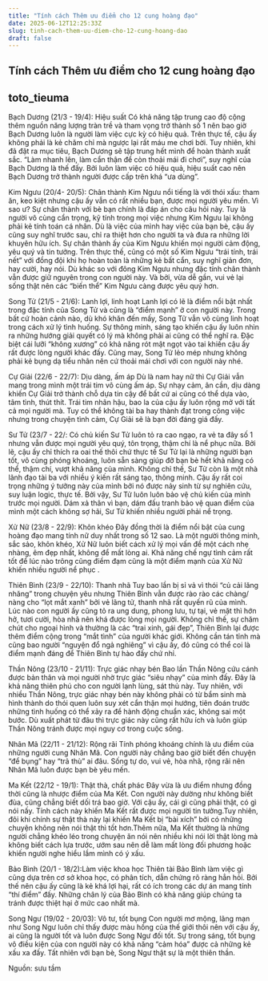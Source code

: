 ```yaml
---
title: "Tính cách Thêm ưu điểm cho 12 cung hoàng đạo"
date: 2025-06-12T12:25:33Z
slug: tinh-cach-them-uu-diem-cho-12-cung-hoang-dao
draft: false
---
```


## Tính cách Thêm ưu điểm cho 12 cung hoàng đạo

## toto_tieuma

Bạch Dương (21/3 - 19/4): Hiệu suất
Có khả năng tập trung cao độ cộng thêm nguồn năng lượng tràn trề và tham vọng trở thành số 1 nên bao giờ Bạch Dương luôn là người làm việc cực kỳ có hiệu quả. Trên thực tế, cậu ấy không phải là kẻ chăm chỉ mà ngược lại rất máu me chơi bời. Tuy nhiên, khi đã đặt ra mục tiêu, Bạch Dương sẽ tập trung hết mình để hoàn thành xuất sắc. “Làm nhanh lên, làm cẩn thận để còn thoải mái đi chơi”, suy nghĩ của Bạch Dương là thế đấy. Bởi luôn làm việc có hiệu quả, hiệu suất cao nên Bạch Dương trở thành người được cấp trên khá “ưa dùng”.
 
Kim Ngưu (20/4- 20/5): Chân thành
Kim Ngưu nổi tiếng là với thói xấu: tham ăn, keo kiệt nhưng cậu ấy vẫn có rất nhiều bạn, được mọi người yêu mến. Vì sao ư? Sự chân thành với bè bạn chính là đáp án cho câu hỏi này.
Tuy là người vô cùng cẩn trọng, kỹ tính trong mọi việc nhưng Kim Ngưu lại không phải kẻ tính toán cá nhân. Dù là việc của mình hay việc của bạn bè, cậu ấy cũng suy nghĩ trước sau, chỉ ra thiệt hơn cho người ta và đưa ra những lời khuyên hữu ích. Sự chân thành ấy của Kim Ngưu khiến mọi người cảm động, yêu quý và tin tưởng.
Trên thực thế, cũng có một số Kim Ngưu “trái tính, trái nết” với đồng đội khi họ hoàn toàn là những kẻ bất cẩn, suy nghĩ giản đơn, hay cười, hay nói. Dù khác so với đông Kim Ngưu nhưng đặc tính chân thành vẫn được giữ nguyên trong con người này. Và bởi, vừa dễ gần, vui vẻ lại sống thật nên các “biến thể” Kim Ngưu càng được yêu quý hơn.
 
Song Tử (21/5 - 21/6): Lanh lợi, linh hoạt
Lanh lợi có lẽ là điểm nổi bật nhất trong đặc tính của Song Tử và cũng là “điểm mạnh” ở con người này. Trong bất cứ hoàn cảnh nào, dù khó khăn đến mấy, Song Tử vẫn vô cùng linh hoạt trong cách xử lý tình huống. Sự thông minh, sáng tạo khiến cậu ấy luôn nhìn ra những hướng giải quyết có lý mà không phải ai cũng có thể nghĩ ra. Đặc biệt cái lưỡi “không xương” có khả năng rót mật ngọt vào tai khiến cậu ấy rất được lòng người khác đấy. Cũng may, Song Tử lẻo mép nhưng không phải kẻ bụng dạ tiểu nhân nên cứ thoải mái chơi với con người này nhé.
 
Cự Giải (22/6 - 22/7): Dịu dàng, ấm áp
Dù là nam hay nữ thì Cự Giải vẫn mang trong mình một trái tim vô cùng ấm áp. Sự nhạy cảm, ân cần, dịu dàng khiến Cự Giải trở thành chỗ dựa tin cậy để bất cứ ai cũng có thể dựa vào, tâm tình, thút thít. Trái tim nhân hậu, bao la của cậu ấy luôn rộng mở với tất cả mọi người mà. Tuy có thể không tài ba hay thành đạt trong công việc nhưng trong chuyện tình cảm, Cự Giải sẽ là bạn đời đáng giá đấy.
 
Sư Tử (23/7 - 22/: Có chủ kiến
Sư Tử luôn tỏ ra cao ngạo, ra vẻ ta đây số 1 nhưng vẫn được mọi người yêu quý, tôn trọng, thậm chí là nể phục nữa. Bởi lẽ, cậu ấy chỉ thích ra oai thế thôi chứ thực tế Sư Tử lại là những người bạn tốt, vô cùng phóng khoáng, luôn sẵn sàng giúp đỡ bạn bè hết khả năng có thể, thậm chí, vượt khả năng của mình. Không chỉ thế, Sư Tử còn là một nhà lãnh đạo tài ba với nhiều ý kiến rất sáng tạo, thông minh. Cậu ấy rất coi trọng những ý tưởng này của mình bởi nó được nảy sinh từ sự nghiên cứu, suy luận logic, thực tế. Bởi vậy, Sư Tử luôn luôn bảo vệ chủ kiến của mình trước mọi người. Dám xả thân vì bạn, dám đấu tranh bảo vệ quan điểm của mình một cách không sợ hãi, Sư Tử khiến nhiều người phải nể trọng.
 
Xử Nữ (23/8 - 22/9): Khôn khéo
Đây đồng thời là điểm nổi bật của cung hoàng đạo mang tính nữ duy nhất trong số 12 sao. Là một người thông minh, sắc sảo, khôn khéo, Xử Nữ luôn biết cách xử lý mọi vấn đề một cách nhẹ nhàng, êm đẹp nhất, không để mất lòng ai. Khả năng chế ngự tình cảm rất tốt để lúc nào trông cũng điềm đạm cũng là một điểm mạnh của Xử Nữ khiến nhiều người nể phục .
 
Thiên Bình (23/9 - 22/10): Thanh nhã
Tuy bao lần bị sỉ vả vì thói “củ cải lăng nhăng” trong chuyện yêu nhưng Thiên Bình vẫn được rào rào các chàng/ nàng cho “lọt mắt xanh” bởi vẻ lãng tử, thanh nhã rất quyến rũ của mình. Lúc nào con người ấy cũng tỏ ra ung dung, phong lưu, tự tại, vẻ mặt thì hớn hở, tươi cười, hòa nhã nên khá được lòng mọi người. Không chỉ thế, sự chăm chút cho ngoại hình và thường là các “trai xinh, gái đẹp”, Thiên Bình lại được thêm điểm cộng trong “mắt tình” của người khác giới. Không cần tán tỉnh mà cũng bao người “nguyện đổ ngả nghiêng” vì cậu ấy, đó cũng có thể coi là điểm mạnh đáng để Thiên Bình tự hào đấy chứ nhỉ.
 
Thần Nông (23/10 - 21/11): Trực giác nhạy bén
Bao lần Thần Nông cứu cánh được bản thân và mọi người nhờ trực giác “siêu nhạy” của mình đấy. Đây là khả năng thiên phú cho con người lạnh lùng, sát thủ này. Tuy nhiên, với nhiều Thần Nông, trực giác nhạy bén này không phải có từ bẩm sinh mà hình thành do thói quen luôn suy xét cẩn thận mọi hướng, tiên đoán trước những tình huống có thể xảy ra để hành động chuẩn xác, không sai một bước. Dù xuất phát từ đâu thì trực giác này cũng rất hữu ích và luôn giúp Thần Nông tránh được mọi nguy cơ trong cuộc sống.
 
Nhân Mã (22/11 - 21/12): Rộng rãi
Tính phóng khoáng chính là ưu điểm của những người cung Nhân Mã. Con người này chẳng bao giờ biết đến chuyện “để bụng” hay “trả thù” ai đâu. Sống tự do, vui vẻ, hòa nhã, rộng rãi nên Nhân Mã luôn được bạn bè yêu mến.
 
Ma Kết (22/12 - 19/1): Thật thà, chất phác
Đây vừa là ưu điểm nhưng đồng thời cũng là nhược điểm của Ma Kết. Con người này dường như không biết đùa, cũng chẳng biết dối trá bao giờ. Với cậu ấy, cái gì cũng phải thật, có gì nói nấy. Tính cách này khiến Ma Kết rất được mọi người tin tưởng.Tuy nhiên, đôi khi chính sự thật thà này lại khiến Ma Kết bị “bài xích” bởi có những chuyện không nên nói thật thì tốt hơn.Thêm nữa, Ma Kết thường là những người chẳng khéo léo trong chuyện ăn nói nên nhiều khi nói lời thật lòng mà không biết cách lựa trước, ướm sau nên dễ làm mất lòng đối phương hoặc khiến người nghe hiểu lầm mình có ý xấu.
 
Bảo Bình (20/1 - 18/2):Làm việc khoa học
Thiên tài Bảo Bình làm việc gì cũng dựa trên cơ sở khoa học, có phân tích, dẫn chứng rõ ràng hẳn hỏi. Bởi thế nên cậu ấy cũng là kẻ khá lợi hại, rất có ích trong các dự án mang tính “thí điểm” đấy. Những chân lý của Bảo Bình có khả năng giúp chúng ta tránh được thiệt hại ở mức cao nhất mà.
 
Song Ngư (19/02 - 20/03): Vô tư, tốt bụng
Con người mơ mộng, lãng mạn như Song Ngư luôn chỉ thấy được màu hồng của thế giới thôi nên với cậu ấy, ai cũng là người tốt và luôn được Song Ngư đối tốt. Sự trong sáng, tốt bụng vô điều kiện của con người này có khả năng “cảm hóa” được cả những kẻ xấu xa đấy. Tất nhiên với bạn bè, Song Ngư thật sự là một thiên thần.
 
Nguồn:  sưu tầm